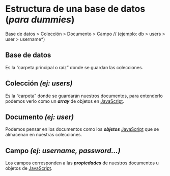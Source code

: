 # Estructura de una base de datos (*para dummies*)

Base de datos > Colección > Documento > Campo // (ejemplo: db > users > user > username*)

## Base de datos
Es la “carpeta principal o raíz” donde se guardan las colecciones.

## Colección *(ej: users)*
Es la “carpeta” donde se guardarán nuestros documentos, para entenderlo podemos verlo como un ***array*** de objetos en [JavaScript](../../../GLOSARIO.md#javascript-js).

## Documento *(ej: user)*
Podemos pensar en los documentos como los ***objetos*** [JavaScript](../../../GLOSARIO.md#javascript-js) que se almacenan en nuestras colecciones.

## Campo *(ej: username, password...)*
Los campos corresponden a las ***propiedades*** de nuestros documentos u objetos de [JavaScript](../../../GLOSARIO.md#javascript-js).